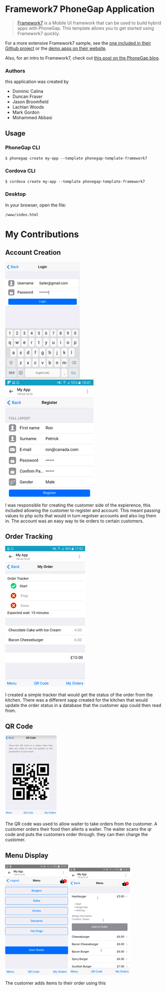 # Framework7 PhoneGap Application 

> [Framework7](http://www.idangero.us/framework7) is a Mobile UI framework that can be used to build hybrid apps with PhoneGap. This template allows you to get started using Framework7 
  quickly. 
  
  For a more extensive Framework7 sample, see the [one included in their Github project](https://github.com/nolimits4web/Framework7/tree/master/dist)
  or the [demo apps on their website](http://www.idangero.us/framework7/apps/#.VpQCc5MrKjQ).
    
  Also, for an intro to Framework7, check out [this post on the PhoneGap blog](http://phonegap.com/blog/2015/11/30/framework7/).   
  
### Authors

this application was created by

* Dominic Calina
* Duncan Fraser
* Jason Broomfield
* Lachlan Woods  
* Mark Gordon 
* Mohammed Abbasi 


## Usage
    
### PhoneGap CLI

    $ phonegap create my-app --template phonegap-template-framework7

### Cordova CLI

    $ cordova create my-app --template phonegap-template-framework7
    
### Desktop

In your browser, open the file:

    /www/index.html

# My Contributions

## Account Creation

![login image](screenshots/login.png)![register image](screenshots/register.png)
	
I was responsible for creating the customer side of the expierence, this included allowing the customer to register and account. This meant passing values to php scits that would in turn regotser accounts and also log them in. The account was an easy way to tie orders to certain customers.
	
	
## Order Tracking

![tracking image](screenshots/order-tracking.png)
	
I created a simple tracker that would get the status of the order from the kitchen. There was a different sapp created for the kitchen that would update the order status in a database that the customer app could then read from.
	
## QR Code

![QR code](screenshots/qr-code.png)

The QR code was used to allow waiter to take orders from the customer. A customer orders their food then allerts a waiter. The waiter scans the qr code and puts the customers order through. they can then charge the customer.

## Menu Display

![food items](screenshots/displaying-food-items.png)![menu items](screenshots/displaying-menu-items.png)

The customer adds items to their order using this 